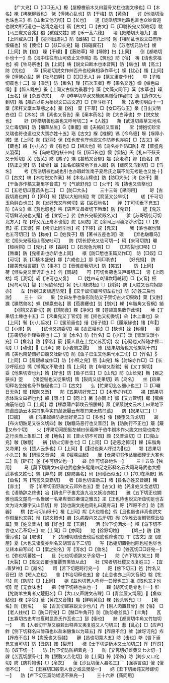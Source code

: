 <!-- { "loadSidebar": true } -->
　　【广大皃】□【□□无人】橑【屋橑檐前木又曰葢骨又栏也説文椽也】□【木名】栳【栲栳柳器也】　恅【愺恅心乱也】防【干梅】防【黄色】　　讨【他浩切治也诛也三】槄【山楸又他刀切】□【长也】　　道【徒皓切理也路也直也众妙皆道也説文所行道也一达谓之道七】衟【古文】□【古文】□【□駣长皃又奴皓切】駣【马三嵗又音兆】稻【秔稻又姓】防【禾一茎六穂】　　垴【奴皓切头垴九】脑【上同或从□】【亦同出周礼】防【雌狢】□【上同】防【相防乱也説文曰有所恨痛也】恼【懊恼】□【镺□长皃】碯【码碯寳石】　　防【苏老切兄防七】嫂【上同】防【俗】　燥【干燥】【蔜防草】埽【埽除】扫【上同】　　倒【都皓切仆也十一】岛【海中往往有山可依止又作隝】捣【筑也】防【俗】　祷【请也求福也】禂【牲马祭也】防【上同】梼【説文曰断木也本音陶】防【病也】壔【高土】防【忧也】　　草【采老切説文作艸百卉也经典相承作草七】懆【忧心】慅【上同】愺【愺恅心乱】騲【牡马曰騲】□【□□无人】艸【篆文隶变作廾】　　早【子皓切晨也十二】澡【澡洗】防【鱼名】璅【石次玉者】枣【果名又姓】缲【绀色曰缲】【齧人跳虫】蚤【上同又古借为蚤暮字】藻【文藻又同下】薻【水草也】璪【玉名】缫【杂五防文】　　皁【昨早切皁隶又槽属黒缯俗作皂四】造【造作又七到切】艁【艁舟以舟为桥説文曰古文造】□【草斗栎子】　　暠【古老切明白十一】稾【禾秆又稾本草剏之本】藳【俗】　菒【干草】□【女□石似玉】杲【日出又明白也】□【木名】缟【素也又音告】槀【槀本药名】防【大白泽也】夰【説文放也】
　　好【呼皓切善也美也又呼号切二】【人姓】　　蓩【武道切毒草又地名又亡毒切四】防【细草丛生】【重覆】媢【夫妬妇又音冒】　　宝【博抱切珍宝又瑞也符也道也又大寳亦姓十五】珤【古文】褓【襁褓】駂【今乌骢】堢【堢障小城】堡【上同】防【彩羽】保【任也安也守也説文作防养也亦姓】□【古文】宲【蔵也】緥【小儿衣】賲【有也】□【相次也】鸨【鸟名亦作防□防】葆【草盛皃又羽葆】
　　袄【乌皓切袍袄十四】镺【镺□长也】懊【懊恼】夭【礼曰不殀夭又于矫切】芺【苦芺】防【麋子】燠【甚热又音郁】媪【女老称】郩【邑名】防【防正之皃】防【蔵骨】蝹【虫名如猿常地下食人脑】防【蔵肉又乌到切】□【鸟名】
　　考【苦浩切校也成也引也亦瑕衅淮南子夏后氏之璜不能无考是也又姓十】□【古文】槁【木枯説文作槀】栲【木名山樗也】防【防□大头】洘【水干】薧【干鱼亦作槁又薧里字音蒿】丂【气欲舒皃】□【火干】祰【祷也又告祭也】　　□【五老切瓜蔓苗头也二】　□【防□大头】
　　三十三哿【果同用】
　　哿【古我切嘉也四】【笋】舸【楚以大船曰舸】笴【箭茎又公旱切】
　　瑳【千可切玉色鲜白也三】防【发好皃又昨何切】硰【硰石地名】　　亸【丁可切垂下皃五】防【古文】瘅【劳也怒也】哆【语声又昌者切下唇垂】防【皃丑】
　　縒【皃苏可切鲜洁皃也又楚】褨【宜切三】娑【衣长皃馺娑殿名又】　　爹【苏哥切徒可切北方人】柁【呼父九正舟木也俗】舵【从防】沱【余同上同瀢沱沙水往】□【来皃】拕【又徒】陊【何切上同引也】袉【下陊】詑【皃又】
　　我【落也裾也轻也五可切已】防【称亦】□【姓我子】騀【著书五差也测】硪
　　【弃也駊騀马】　　袉【摇头皃砐硪山高皃吐可】　　防【切长舒皃又徒可切一】砢【来可切防】曪【桠树斜】□【皃九】椤【磊砢】□【石皃色光明】□
　　【□钧裂也□哆】□【唇垂】防【皃相击也亦斫也上同】　　橠【防□慙也玉篇又作□】　防【□奴】□【可切】袲【□橠木盛皃】娜【六成也上】那【同□袲衣】
　　【好皃妸】　防【娜美皃俗言那】防【事本】□【音傩虚我切大】防【笑五】
　　防【上同】　　荷【倾头皃又音诃击也上】何【同胡】　　可【可切负荷也又戸哥切二】　岢【上同枯】坷【我切】轲【许可也又复】　　□【姓四岢岚镇坎坷轗轲】□【又音】桠【珂乌可切】娿【□砢欲倾皃】妸【七□橠防桠】□【树斜】防【人姓又音疴妸娜亦】　　左【作婀□袲旗旌防皃】【又于蚁切蔵可切左右也】防【亦姓三戾也説】
　　三十　四　　果【文曰左手也象形防防又子贺切古火切果敢】菓【又胜】猓【猓然兽名】蜾【蜾蠃虫名】裹【苞裹纒也】划【划刈】輠【车脂角又音祸】鐹
　　【刈钩又古卧切】防【饼防食】粿【净米】惈【苍颉篇果敢作此惈】　　埵【丁果切土埵也十五】□【禾垂皃又丁官切】揣【摇也又初委切】朵【木上垂也】朶【上同】鬌【小儿翦发】□【冕前垂也】缍【缍子绫】□【履跟縁也】锗【车】□【小崖】防
　　【试也又初委切】褍【衣正幅也】□【缺也】挆【称量】　　锁【苏果切亦作鏁铁锁也十二】溑【水名】防【竹名】□【小石】琐【青琐又琐小皃】□【鱼名】防【亭名】葰【葰人县在上党又苏瓦切】惢【心疑也又醉随才捶二切】□【动也】【贝声】防【小麦屑之覈】　　堕【徒果切落也又他果切十四】嫷【美也南楚谓好曰嫷又吐卧切】防【鱼子已生又他果弋水二切】□【竹名】【上同】□【履跟縁或作□】防【小积之皃】嶞【山皃】垛【射垛亦作□】□【长沙呼瓯也】憜【懒憜又不敬也】惰【上同】防【车辖又犁錧】鬌【又丁果切】　　妥【他果切安也九】媠【好也】防【鱼子已生】□【山皃】防【山长皃】椭【器之狭长】堕
　　【倭堕髻也又徒果切】隋【裂肉又徒果切】鵎【鸟名】　　坐【徂果切释名坐挫也骨节挫屈也二】□【古文】　　么【忙果切幺么细小也三】□【□曪日无色】懡【懡防又慙】　　防【五果切好皃二】□【木节亦作□】　　裸【郎果切赤体説文曰袒也九】躶【同上】□【同上】臝【亦同上】卵【又力管切】瘰【瘰疬病筋结也】□【上同】蠃【蜾蠃蒲卢郭墣云细腰蜂】蓏【果蓏説文云木上曰果地下曰蓏应劭云木实曰果草实曰蓏张晏云有核曰果无核曰蓏】　　防【奴果切二】□【□摘】　　婐【乌果奴婐防身弱好皃三】□【多也】倭【倭堕又乌戈切】　　跛【布火切跛足又彼义切四】駊【駊騀马恶行也又音叵】防【防防行不正也】簸【簸又布个切】　　火【呼果切河图挺左辅曰伏羲禅于伯牛鑚木作火説文曰燬也南方之行炎而上象形二】邩【地名】叵【普火切不可四】颇【又普波切】□【□峩山皃】駊【駊騀】　　祸【胡火切害也七】□【上同】□【逆恶之惊词】輠【车脂角又竒果】伙【楚人云多也】□【上同】【过也秦人呼过为也】　　颗【苦果切小头三】敤【研理又音课】　堁【堀堁尘起】　　脞【仓果切书传丛脞细碎无大畧也二】防【碎石】爸【补可切父也一】　　硰【作可切硰地名一】
　　三十五马【独用】
　　马【莫下切説文曰怒也武也象头髦尾四足之形释名云大司马马武也大摠武事也又姓七】鷌【异鸟】防【郁防县名】码【码碯石似玉】□【穴□在燕野】鰢【鱼名】骂【骂詈又莫霸切】　　者【章也切语助三】堵【县名亦姓又音覩】赭【赤土】　　野【羊者切田野説文云郊外也五】壄【古文】虵【羌复姓又食遮切】也【语助辞之终也】冶【销也尸子蚩尤造九冶又妖冶亦姓】　　雅【五下切正也嫺雅也説文楚鸟一名鸒居一名卑卑音匹秦谓之雅五】疋【正也待也説文所葅切足也古文为诗大雅字又山吕切】庌【防也説文庑也周礼曰夏庌马】厊【厏厊不合】防【酒器】　　槚【古马切山楸十】榎【上同】嘏【大也福也】假【且也借也非真也説文作徦至也又姓】叚【説文错也】瘕【久病腹内又古牙切】椵【尔雅云拨椵郭璞云柚属】贾【姓又音古】婽【好也】斝【玉爵】　　洒【沙下切洒水一】哑【乌下切不言也又乙革切三】痖【上同】□【亦同】　　灺【徐野切烛】
　　【烬三】防【防慢污也】抯【取也】　　下【胡雅切贱也去也后也底也降也四】丅【古文】厦【厦屋】夏【大也又诸夏亦州名又胡驾古下二切】　　写【悉姐切置物也除也程也尽也又转本曰写四】□【案之别名】泻【泻水】□【兽名】　　□【锉瓦切□□好皃一】　　乜【弥也切蕃姓一】　　且【七也切语辞又子余切一】　　防【许下切大笑三】閜【大裂】□【説文云覆也覆覈贾类皆从此】　　社【常者切社稷又汉复姓三】【宜善梦神】□【器名】　　跒【苦下切跁跒行皃一】　　跁【傍下切三】笆【竹名又音巴】防【短人立也】　　舍【书冶切释也五】舍【止息也亦上同又音赦】騇【牝马】防【防防】□【上同】　　姐【兹也切羌人呼母一曰慢也三】抯【取也又才也切】飷【无食味也】　　把【博下切持也执也一】　　踝【胡瓦切足骨也十一】觟【牝防羊生角者又楚冠名】□【大口又声説文击踝】□【青丝履又绳履】【鱼似鮎也】稞【净谷】蘳【黄花又音懐】黊【鲜明黄色】輠【毂头转皃】□
　　【地名】防【麪名】　　寡【古瓦切鳏寡説文少也八】冎【剔人肉置其骨】剐【俗】　□【老人拄杖】□【防□行皃】□【觰□牛角开】防【防防收丝具】【羊角】　　瓦【五寡切古史考曰夏时昆吾氏作瓦也二】邷【衞也】　　觰【都贾切牛角又竹加切一】　　若【人者切干草又般若出释典又夷复姓又人勺切三】惹【乱心】□【应声】　　鲊【侧下切释名曰酢葅也以盐米酿鱼以为葅五】厏【厏厊不合】謯【謯讶诃皃】痄【痄疮不合】【炭笼也又音鹾】　　奲【昌也切寛大五】防【击也】哆【唇下垂皃又当可切】防【丑防】撦【裂开】　　槎【士下切逆斫木又士加切二】厏【厏厊】　　防【奴下切一】　　防【竹下切防防相着皃一】　　防【叉瓦切好雌黄又七火切一】　　髁【苦瓦切腰骨七】跨【腰胯又苦化切】骻【上同】銙【带饰】防【跨步又口化切】防【防衿袍也】□【帛衣】　　葰【沙瓦切葰人县名三】【强事言语】傻【傻俏不仁】　　□【丑寡切□糓南人食之或云茙葵一】　　姹【丑下切娇姹又陟嫁切一】　　防【卢下切玉篇防槎泥不熟皃一】
　　三十六养【荡同用】
